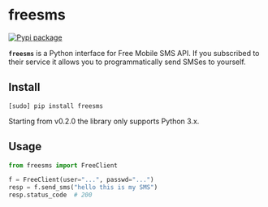 # freesms

[![Pypi package](https://img.shields.io/pypi/v/freesms.png)](https://pypi.python.org/pypi/freesms)

**`freesms`** is a Python interface for Free Mobile SMS API. If you subscribed to their service it allows you to
programmatically send SMSes to yourself.

Install
-------

    [sudo] pip install freesms

Starting from v0.2.0 the library only supports Python 3.x.

Usage
-----

```python
from freesms import FreeClient

f = FreeClient(user="...", passwd="...")
resp = f.send_sms("hello this is my SMS")
resp.status_code  # 200
```
